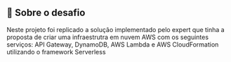 ## :rocket: Sobre o desafio

Neste projeto foi replicado a solução implementado pelo expert que tinha a proposta de criar uma infraestrutra em nuvem AWS com os seguintes serviços: API Gateway, DynamoDB, AWS Lambda e AWS CloudFormation utilizando o framework Serverless 

